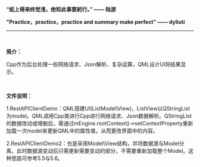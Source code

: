 **“纸上得来终觉浅，绝知此事要躬行。”  —— 陆游**

**"Practice，practice，practice and summary make perfect" —— dyliuti**

------



<br>

**简介：**

Cpp作为后台处理一些网络请求、Json解析、复杂运算，QML设计UI将结果显示。  

<br>

**文件说明：**

1.RestAPIClientDemo：QML搭建UI(ListModel\View)，ListView以QStringList为model。QML调用Cpp类进行Cpp进行网络请求、Json数据解析。QStringList的数据改动或增删后，需通过mEngine.rootContext()->setContextProperty重新加载一次model来更新QML中的属性值，从而更改界面中的内容。    

2.RestAPIClientDemo2：也是采用Model\View结构，并将数据源与Model分离，此时数据源变动后只需更新需要变动的部分，不需要重新加载整个Model。这种思路可参考5.5与5.6。    



